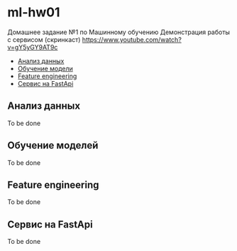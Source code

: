 # ml-hw01
Домашнее задание №1 по Машинному обучению
Демонстрация работы с сервисом (скринкаст) 
https://www.youtube.com/watch?v=gY5yGY9AT9c

- [Анализ данных](#анализ-данных)
- [Обучение модели](#обучение-моделей)
- [Feature engineering](#feature-engineering)
- [Сервис на FastApi](#сервис-на-fastapi)


## Анализ данных
To be done
## Обучение моделей
To be done
## Feature engineering
To be done
## Сервис на FastApi
To be done

